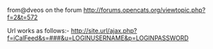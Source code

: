 from@dveos on the forum http://forums.opencats.org/viewtopic.php?f=2&t=572

Url works as follows:- http://site.url/ajax.php?f=iCalFeed&s=###&u=LOGINUSERNAME&p=LOGINPASSWORD
